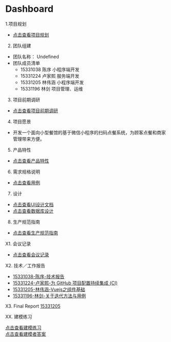 # Dashboard

1.项目规划

  - [点击查看项目规划](docs/项目规划.md)

2. 团队组建

  - 团队名称： Undefined
  - 团队成员清单
    - 15331038 陈序 小程序端开发
    - 15331224 卢家熙 服务端开发
    - 15331205 林伟涵 小程序端开发
    - 15331196 林剑 项目管理、运维

3. 项目前期调研

  - [点击查看项目前期调研](docs/项目前期调研.md)

4. 项目愿景

  - 开发一个面向小型餐馆的基于微信小程序的扫码点餐系统，为顾客点餐和商家管理带来方便。

5. 产品特性

  - [点击查看产品特性](docs/产品特性.md)

6. 需求规格说明

  - [点击查看用例](docs/用例.md)

7. 设计

  - [点击查看UI设计文档](docs/UI设计.md)
  - [点击查看数据库设计](docs/数据库设计/qr_meals.sql)  

8. 生产规范指南

  - [点击查看生产规范指南](docs/生产规范指南.md)

X1. 会议记录

  - [点击查看会议记录](docs/会议记录.md)

X2. 技术／工作报告

  - [15331038-陈序-技术报告](https://pak-choi.github.io/系统分析与设计/2018/03/15/SAAD-Report)
  - [15331224-卢家熙-为 GitHub 项目配置持续集成 (CI)](https://daddytrap.github.io/tutorial/github/2018/04/10/travis-ci-tutorial.html)
  - [15331205-林伟涵-Vuejs之组件基础](https://www.jianshu.com/p/95646734fb4c)
  - [15331196-林剑-关于迭代方法与用例](http://blog.resetbypear.com/2018-04-15/%E5%85%B3%E4%BA%8E%E8%BF%AD%E4%BB%A3%E6%96%B9%E6%B3%95%E4%B8%8E%E7%94%A8%E4%BE%8B/)

X3. Final Report
[15331205](./docs/个人报告/15331205-FinalReport.md)

XX. 建模练习

[点击查看建模练习](docs/建模练习.md)  
[点击查看建模者答案](docs/建模答案.md)
